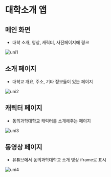 # 대학소개 앱


## 메인 화면
* 대학 소개, 영상, 캐릭터, 사진페이지에 링크


![uni1](https://user-images.githubusercontent.com/90558511/204464511-3ab8b893-5d1c-4224-a3d3-fe0465273782.png)


## 소개 페이지
* 대학교 개요, 주소, 기타 정보들이 있는 페이지


![uni2](https://user-images.githubusercontent.com/90558511/204464623-fab3ba32-a1c9-4e39-9ca9-5527cb2c255d.png)


## 캐릭터 페이지
* 동의과학대학교 캐릭터를 소개해주는 페이지


![uni3](https://user-images.githubusercontent.com/90558511/204464672-fa4bc84d-7579-4365-bc98-d1a87d61182d.png)


## 동영상 페이지
* 유튜브에서 동의과학대학교 소개 영상 iframe로 표시

![uni4](https://user-images.githubusercontent.com/90558511/204464896-195ee575-7c4c-42b5-ae02-5953894f709e.png)

